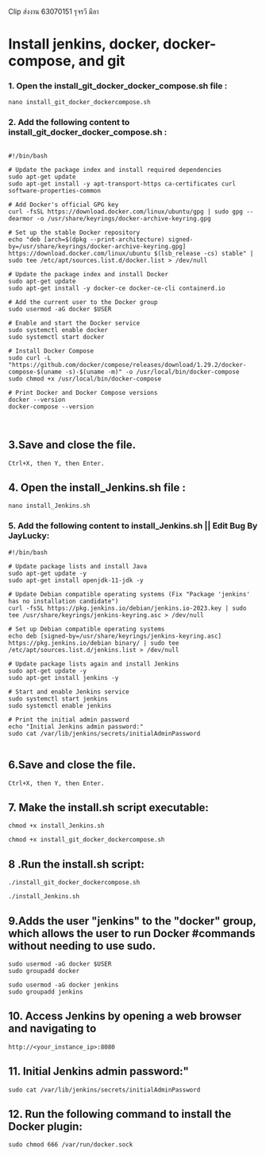 Clip ส่งงาน 63070151 รุจรวี มีลา

# Install jenkins, docker, docker-compose, and git 

### 1. Open the install_git_docker_docker_compose.sh file :

```
nano install_git_docker_dockercompose.sh

```

### 2. Add the following content to install_git_docker_docker_compose.sh :

```

#!/bin/bash

# Update the package index and install required dependencies
sudo apt-get update
sudo apt-get install -y apt-transport-https ca-certificates curl software-properties-common

# Add Docker's official GPG key
curl -fsSL https://download.docker.com/linux/ubuntu/gpg | sudo gpg --dearmor -o /usr/share/keyrings/docker-archive-keyring.gpg

# Set up the stable Docker repository
echo "deb [arch=$(dpkg --print-architecture) signed-by=/usr/share/keyrings/docker-archive-keyring.gpg] https://download.docker.com/linux/ubuntu $(lsb_release -cs) stable" | sudo tee /etc/apt/sources.list.d/docker.list > /dev/null

# Update the package index and install Docker
sudo apt-get update
sudo apt-get install -y docker-ce docker-ce-cli containerd.io

# Add the current user to the Docker group
sudo usermod -aG docker $USER

# Enable and start the Docker service
sudo systemctl enable docker
sudo systemctl start docker

# Install Docker Compose
sudo curl -L "https://github.com/docker/compose/releases/download/1.29.2/docker-compose-$(uname -s)-$(uname -m)" -o /usr/local/bin/docker-compose
sudo chmod +x /usr/local/bin/docker-compose

# Print Docker and Docker Compose versions
docker --version
docker-compose --version



```



## 3.Save and close the file.
```
Ctrl+X, then Y, then Enter.
```



## 4. Open the install_Jenkins.sh file :

```
nano install_Jenkins.sh

```


### 5. Add the following content to install_Jenkins.sh || Edit Bug By JayLucky:
```
#!/bin/bash

# Update package lists and install Java
sudo apt-get update -y
sudo apt-get install openjdk-11-jdk -y

# Update Debian compatible operating systems (Fix "Package 'jenkins' has no installation candidate")
curl -fsSL https://pkg.jenkins.io/debian/jenkins.io-2023.key | sudo tee /usr/share/keyrings/jenkins-keyring.asc > /dev/null

# Set up Debian compatible operating systems
echo deb [signed-by=/usr/share/keyrings/jenkins-keyring.asc] https://pkg.jenkins.io/debian binary/ | sudo tee /etc/apt/sources.list.d/jenkins.list > /dev/null

# Update package lists again and install Jenkins
sudo apt-get update -y
sudo apt-get install jenkins -y

# Start and enable Jenkins service
sudo systemctl start jenkins
sudo systemctl enable jenkins

# Print the initial admin password
echo "Initial Jenkins admin password:"
sudo cat /var/lib/jenkins/secrets/initialAdminPassword


```



## 6.Save and close the file.
```
Ctrl+X, then Y, then Enter.
```


 
## 7. Make the install.sh script executable:
```
chmod +x install_Jenkins.sh
```

```
chmod +x install_git_docker_dockercompose.sh
```



## 8 .Run the install.sh script:

```
./install_git_docker_dockercompose.sh

```


```
./install_Jenkins.sh

```

## 9.Adds the user "jenkins" to the "docker" group, which allows the user to run Docker #commands without needing to use sudo.
 
 ```
sudo usermod -aG docker $USER
sudo groupadd docker
```

 ```
sudo usermod -aG docker jenkins
sudo groupadd jenkins
```



## 10. Access Jenkins by opening a web browser and navigating to

```
http://<your_instance_ip>:8080
```

## 11. Initial Jenkins admin password:"

```
sudo cat /var/lib/jenkins/secrets/initialAdminPassword
```


## 12. Run the following command to install the Docker plugin:

```
sudo chmod 666 /var/run/docker.sock 

```
